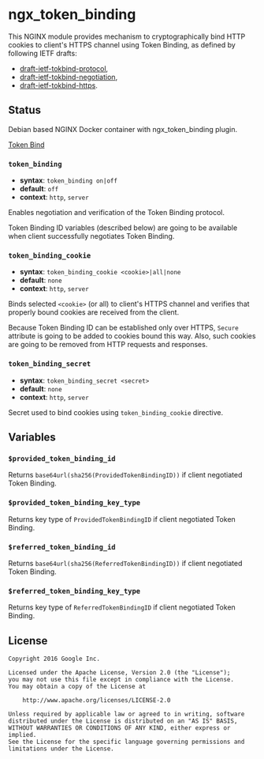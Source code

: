 # ngx_token_binding

This NGINX module provides mechanism to cryptographically bind HTTP cookies
to client's HTTPS channel using Token Binding, as defined by following IETF
drafts:

- [draft-ietf-tokbind-protocol](https://tools.ietf.org/html/draft-ietf-tokbind-protocol),
- [draft-ietf-tokbind-negotiation](https://tools.ietf.org/html/draft-ietf-tokbind-negotiation),
- [draft-ietf-tokbind-https](https://tools.ietf.org/html/draft-ietf-tokbind-https).

## Status

Debian based NGINX Docker container with ngx_token_binding plugin.

[Token Bind](https://github.com/google/token_bind)

### `token_binding`

- **syntax**: `token_binding on|off`
- **default**: `off`
- **context**: `http`, `server`

Enables negotiation and verification of the Token Binding protocol.

Token Binding ID variables (described below) are going to be available when
client successfully negotiates Token Binding.

### `token_binding_cookie`

- **syntax**: `token_binding_cookie <cookie>|all|none`
- **default**: `none`
- **context**: `http`, `server`

Binds selected `<cookie>` (or all) to client's HTTPS channel and verifies that
properly bound cookies are received from the client.

Because Token Binding ID can be established only over HTTPS, `Secure` attribute
is going to be added to cookies bound this way. Also, such cookies are going to
be removed from HTTP requests and responses.

### `token_binding_secret`

- **syntax**: `token_binding_secret <secret>`
- **default**: `none`
- **context**: `http`, `server`

Secret used to bind cookies using `token_binding_cookie` directive.

## Variables

### `$provided_token_binding_id`

Returns `base64url(sha256(ProvidedTokenBindingID))` if client negotiated
Token Binding.

### `$provided_token_binding_key_type`

Returns key type of `ProvidedTokenBindingID` if client negotiated Token Binding.

### `$referred_token_binding_id`

Returns `base64url(sha256(ReferredTokenBindingID))` if client negotiated
Token Binding.

### `$referred_token_binding_key_type`

Returns key type of `ReferredTokenBindingID` if client negotiated Token Binding.

## License

    Copyright 2016 Google Inc.

    Licensed under the Apache License, Version 2.0 (the "License");
    you may not use this file except in compliance with the License.
    You may obtain a copy of the License at

        http://www.apache.org/licenses/LICENSE-2.0

    Unless required by applicable law or agreed to in writing, software
    distributed under the License is distributed on an "AS IS" BASIS,
    WITHOUT WARRANTIES OR CONDITIONS OF ANY KIND, either express or implied.
    See the License for the specific language governing permissions and
    limitations under the License.
